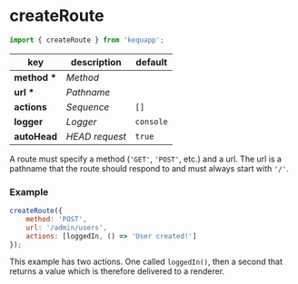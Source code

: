 # createRoute

```javascript
import { createRoute } from 'kequapp';
```

| key | description | default |
| ---- | ---- | ---- |
| **method \*** | *Method* | |
| **url \*** | *Pathname* | |
| **actions** | *Sequence* | `[]` |
| **logger** | *Logger* | `console` |
| **autoHead** | *HEAD request* | `true` |

A route must specify a method (`'GET'`, `'POST'`, etc.) and a url. The url is a pathname that the route should respond to and must always start with `'/'`.

### Example

```javascript
createRoute({
    method: 'POST',
    url: '/admin/users',
    actions: [loggedIn, () => 'User created!']
});
```

This example has two actions. One called `loggedIn()`, then a second that returns a value which is therefore delivered to a renderer.

